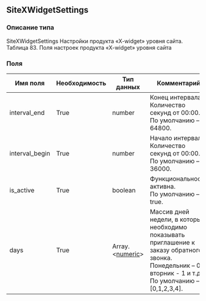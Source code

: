 
## SiteXWidgetSettings

### Описание типа
SiteXWidgetSettings
Настройки продукта «X-widget» уровня сайта.
Таблица 83. Поля настроек продукта «X-widget» уровня сайта


### Поля

| Имя поля | Необходимость | Тип данных | Комментарий |
|---|---|---|---|
|interval_end|True|number|Конец интервала. Количество секунд от 00:00.<br/>По умолчанию – 64800.<br/>|
|interval_begin|True|number|Начало интервала. Количество секунд от 00:00.<br/>По умолчанию – 36000.<br/>|
|is_active|True|boolean|Функциональность активна.<br/>По умолчанию – true.<br/>|
|days|True|Array.<[numeric](/docs/types/numeric.md)>|Массив дней недели, в которые необходимо показывать приглашение к заказу обратного звонка.<br/>Понедельник – 0, вторник - 1 и т.д.<br/>По умолчанию – [0,1,2,3,4].<br/>|
